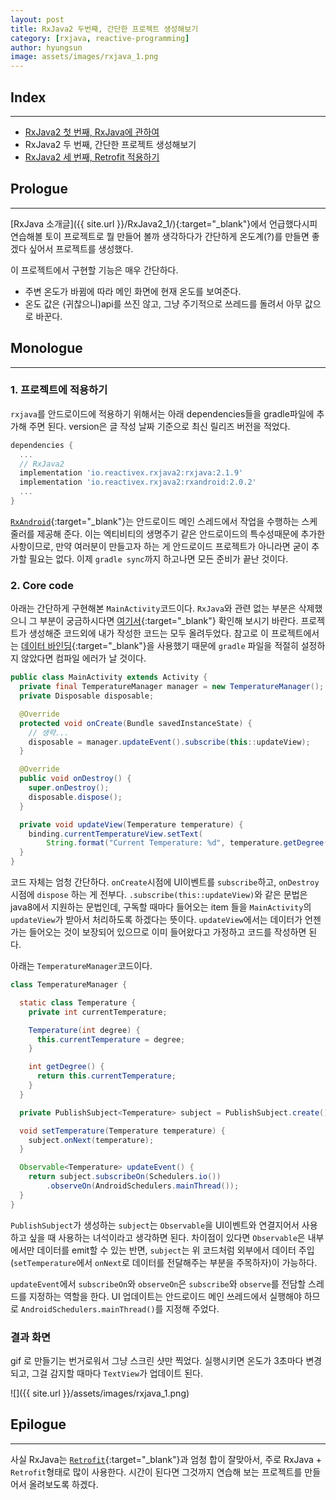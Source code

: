 ```yaml
---
layout: post
title: RxJava2 두번째, 간단한 프로젝트 생성해보기
category: [rxjava, reactive-programming]
author: hyungsun
image: assets/images/rxjava_1.png
---
```


## Index
---
- [RxJava2 첫 번째, RxJava에 관하여]({{site.url}}/RxJava2_1)
- RxJava2 두 번째, 간단한 프로젝트 생성해보기
- [RxJava2 세 번째, Retrofit 적용하기]({{site.url}}/RxJava2_3)

## Prologue
---
[RxJava 소개글]({{ site.url }}/RxJava2_1/){:target="_blank"}에서 언급했다시피 연습해볼 토이 프로젝트로 뭘 만들어 볼까 생각하다가 간단하게 온도계(?)를 만들면 좋겠다 싶어서 프로젝트를 생성했다. 

이 프로젝트에서 구현할 기능은 매우 간단하다.
- 주변 온도가 바뀜에 따라 메인 화면에 현재 온도를 보여준다. 
- 온도 값은 (귀찮으니)api를 쓰진 않고, 그냥 주기적으로 쓰레드를 돌려서 아무 값으로 바꾼다.

## Monologue
---

### 1. 프로젝트에 적용하기
`rxjava`를 안드로이드에 적용하기 위해서는 아래 dependencies들을 gradle파일에 추가해 주면 된다. version은 글 작성 날짜 기준으로 최신 릴리즈 버전을 적었다.

```gradle
dependencies {
  ...
  // RxJava2
  implementation 'io.reactivex.rxjava2:rxjava:2.1.9'
  implementation 'io.reactivex.rxjava2:rxandroid:2.0.2'
  ...
}
```
[`RxAndroid`](https://github.com/ReactiveX/RxAndroid){:target="_blank"}는 안드로이드 메인 스레드에서 작업을 수행하는 스케줄러를 제공해 준다. 이는 엑티비티의 생명주기 같은 안드로이드의 특수성때문에 추가한 사항이므로, 만약 여러분이 만들고자 하는 게 안드로이드 프로젝트가 아니라면 굳이 추가할 필요는 없다. 이제 `gradle sync`까지 하고나면 모든 준비가 끝난 것이다.

### 2. Core code
아래는 간단하게 구현해본 `MainActivity`코드이다. `RxJava`와 관련 없는 부분은 삭제했으니 그 부분이 궁금하시다면 [여기서](https://gist.github.com/poqw/139310db9f33505bc845e16608ebe1fe){:target="_blank"} 확인해 보시기 바란다. 프로젝트가 생성해준 코드외에 내가 작성한 코드는 모두 올려두었다. 참고로 이 프로젝트에서는 [데이터 바인딩](https://developer.android.com/topic/libraries/data-binding/index.html){:target="_blank"}을 사용했기 때문에 `gradle` 파일을 적절히 설정하지 않았다면 컴파일 에러가 날 것이다. 

```java
public class MainActivity extends Activity {
  private final TemperatureManager manager = new TemperatureManager();
  private Disposable disposable;

  @Override
  protected void onCreate(Bundle savedInstanceState) {
    // 생략...
    disposable = manager.updateEvent().subscribe(this::updateView);
  }

  @Override
  public void onDestroy() {
    super.onDestroy();
    disposable.dispose();
  }

  private void updateView(Temperature temperature) {
    binding.currentTemperatureView.setText(
        String.format("Current Temperature: %d", temperature.getDegree()));
  }
}
```
코드 자체는 엄청 간단하다. `onCreate`시점에 UI이벤트를 `subscribe`하고, `onDestroy` 시점에 `dispose` 하는 게 전부다. `.subscribe(this::updateView)`와 같은 문법은 java8에서 지원하는 문법인데, 구독할 때마다 들어오는 item 들을 `MainActivity`의 `updateView`가 받아서 처리하도록 하겠다는 뜻이다. `updateView`에서는 데이터가 언젠가는 들어오는 것이 보장되어 있으므로 이미 들어왔다고 가정하고 코드를 작성하면 된다. 

아래는 `TemperatureManager`코드이다. 
```java
class TemperatureManager {

  static class Temperature {
    private int currentTemperature;

    Temperature(int degree) {
      this.currentTemperature = degree;
    }

    int getDegree() {
      return this.currentTemperature;
    }
  }

  private PublishSubject<Temperature> subject = PublishSubject.create();

  void setTemperature(Temperature temperature) {
    subject.onNext(temperature);
  }

  Observable<Temperature> updateEvent() {
    return subject.subscribeOn(Schedulers.io())
        .observeOn(AndroidSchedulers.mainThread());
  }
}
```
`PublishSubject`가 생성하는 `subject`는 `Observable`을 UI이벤트와 연결지어서 사용하고 싶을 때 사용하는 녀석이라고 생각하면 된다. 차이점이 있다면 `Observable`은 내부에서만 데이터를 emit할 수 있는 반면, `subject`는 위 코드처럼 외부에서 데이터 주입(`setTemperature`에서 `onNext`로 데이터를 전달해주는 부분을 주목하자)이 가능하다. 

`updateEvent`에서 `subscribeOn`와 `observeOn`은 `subscribe`와 `observe`를 전담할 스레드를 지정하는 역할을 한다. UI 업데이트는 안드로이드 메인 쓰레드에서 실행해야 하므로 `AndroidSchedulers.mainThread()`를 지정해 주었다.

### 결과 화면

gif 로 만들기는 번거로워서 그냥 스크린 샷만 찍었다. 
실행시키면 온도가 3초마다 변경되고, 그걸 감지할 때마다 `TextView`가 업데이트 된다.

![]({{ site.url }}/assets/images/rxjava_1.png)


## Epilogue
---
사실 RxJava는 [`Retrofit`](http://square.github.io/retrofit/){:target="_blank"}과 엄청 합이 잘맞아서, 주로 RxJava + `Retrofit`형태로 많이 사용한다. 시간이 된다면 그것까지 연습해 보는 프로젝트를 만들어서 올려보도록 하겠다. 